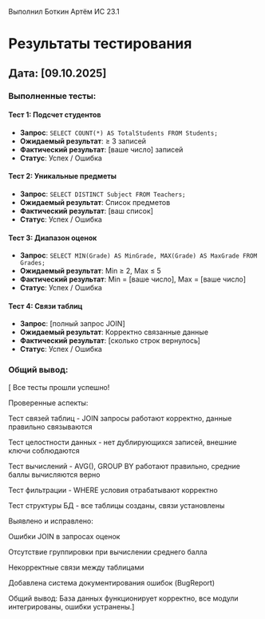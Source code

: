 Выполнил Боткин Артём ИС 23.1
# Результаты тестирования
## Дата: [09.10.2025]

### Выполненные тесты:

#### Тест 1: Подсчет студентов
- **Запрос**: `SELECT COUNT(*) AS TotalStudents FROM Students;`
- **Ожидаемый результат**: ≥ 3 записей
- **Фактический результат**: [ваше число] записей
- **Статус**:  Успех /  Ошибка

#### Тест 2: Уникальные предметы
- **Запрос**: `SELECT DISTINCT Subject FROM Teachers;`
- **Ожидаемый результат**: Список предметов
- **Фактический результат**: [ваш список]
- **Статус**:  Успех /  Ошибка

#### Тест 3: Диапазон оценок
- **Запрос**: `SELECT MIN(Grade) AS MinGrade, MAX(Grade) AS MaxGrade FROM Grades;`
- **Ожидаемый результат**: Min ≥ 2, Max ≤ 5
- **Фактический результат**: Min = [ваше число], Max = [ваше число]
- **Статус**:  Успех /  Ошибка

#### Тест 4: Связи таблиц
- **Запрос**: [полный запрос JOIN]
- **Ожидаемый результат**: Корректно связанные данные
- **Фактический результат**: [сколько строк вернулось]
- **Статус**:  Успех /  Ошибка

### Общий вывод:
[ Все тесты прошли успешно!

Проверенные аспекты:

 Тест связей таблиц - JOIN запросы работают корректно, данные правильно связываются

 Тест целостности данных - нет дублирующихся записей, внешние ключи соблюдаются

 Тест вычислений - AVG(), GROUP BY работают правильно, средние баллы вычисляются верно

 Тест фильтрации - WHERE условия отрабатывают корректно

 Тест структуры БД - все таблицы созданы, связи установлены

Выявлено и исправлено:

Ошибки JOIN в запросах оценок

Отсутствие группировки при вычислении среднего балла

Некорректные связи между таблицами

Добавлена система документирования ошибок (BugReport)

Общий вывод: База данных функционирует корректно, все модули интегрированы, ошибки устранены.]